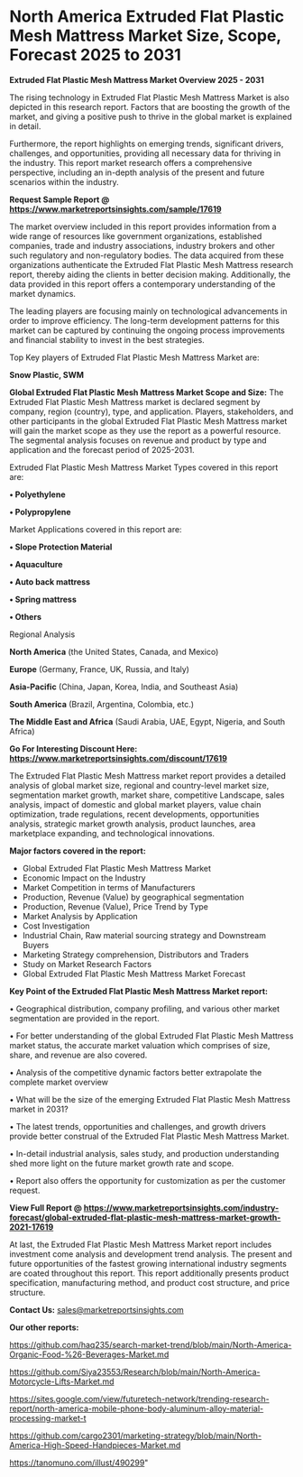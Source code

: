 # North America Extruded Flat Plastic Mesh Mattress Market Size, Scope, Forecast 2025 to 2031

<Strong> Extruded Flat Plastic Mesh Mattress Market Overview 2025 - 2031</strong>

The rising technology in Extruded Flat Plastic Mesh Mattress Market is also depicted in this research report. Factors that are boosting the growth of the market, and giving a positive push to thrive in the global market is explained in detail.

Furthermore, the report highlights on emerging trends, significant drivers, challenges, and opportunities, providing all necessary data for thriving in the industry. This report market research offers a comprehensive perspective, including an in-depth analysis of the present and future scenarios within the industry.

<strong>Request Sample Report @ <a href=https://www.marketreportsinsights.com/sample/17619>https://www.marketreportsinsights.com/sample/17619</a></strong>

The market overview included in this report provides information from a wide range of resources like government organizations, established companies, trade and industry associations, industry brokers and other such regulatory and non-regulatory bodies. The data acquired from these organizations authenticate the Extruded Flat Plastic Mesh Mattress research report, thereby aiding the clients in better decision making. Additionally, the data provided in this report offers a contemporary understanding of the market dynamics.

The leading players are focusing mainly on technological advancements in order to improve efficiency. The long-term development patterns for this market can be captured by continuing the ongoing process improvements and financial stability to invest in the best strategies.

Top Key players of Extruded Flat Plastic Mesh Mattress Market are:

<strong>Snow Plastic, SWM</strong>

<strong><b>Global Extruded Flat Plastic Mesh Mattress Market Scope and Size:</b></strong>
The Extruded Flat Plastic Mesh Mattress market is declared segment by company, region (country), type, and application. Players, stakeholders, and other participants in the global Extruded Flat Plastic Mesh Mattress market will gain the market scope as they use the report as a powerful resource. The segmental analysis focuses on revenue and product by type and application and the forecast period of 2025-2031.

Extruded Flat Plastic Mesh Mattress Market Types covered in this report are:

<strong>• Polyethylene

• Polypropylene</strong>

Market Applications covered in this report are:

<strong>• Slope Protection Material

• Aquaculture

• Auto back mattress

• Spring mattress

• Others</strong> 

Regional Analysis

<strong>North America</strong> (the United States, Canada, and Mexico)

<strong>Europe</strong> (Germany, France, UK, Russia, and Italy)

<strong>Asia-Pacific</strong> (China, Japan, Korea, India, and Southeast Asia)

<strong>South America</strong> (Brazil, Argentina, Colombia, etc.)

<strong>The Middle East and Africa</strong> (Saudi Arabia, UAE, Egypt, Nigeria, and South Africa)

<strong>Go For Interesting Discount Here: <a href=https://www.marketreportsinsights.com/discount/17619>https://www.marketreportsinsights.com/discount/17619</a></strong>

The Extruded Flat Plastic Mesh Mattress market report provides a detailed analysis of global market size, regional and country-level market size, segmentation market growth, market share, competitive Landscape, sales analysis, impact of domestic and global market players, value chain optimization, trade regulations, recent developments, opportunities analysis, strategic market growth analysis, product launches, area marketplace expanding, and technological innovations.

<strong><b>Major factors covered in the report:</b></strong>
<ul>
  <li>Global Extruded Flat Plastic Mesh Mattress Market </li>
  <li>Economic Impact on the Industry</li>
  <li>Market Competition in terms of Manufacturers</li>
  <li>Production, Revenue (Value) by geographical segmentation</li>
  <li>Production, Revenue (Value), Price Trend by Type</li>
  <li>Market Analysis by Application</li>
  <li>Cost Investigation</li>
  <li>Industrial Chain, Raw material sourcing strategy and Downstream Buyers</li>
  <li>Marketing Strategy comprehension, Distributors and Traders</li>
  <li>Study on Market Research Factors</li>
  <li>Global Extruded Flat Plastic Mesh Mattress Market Forecast</li>
</ul>

<strong><b>Key Point of the Extruded Flat Plastic Mesh Mattress Market report:</b></strong>

• Geographical distribution, company profiling, and various other market segmentation are provided in the report.

• For better understanding of the global Extruded Flat Plastic Mesh Mattress market status, the accurate market valuation which comprises of size, share, and revenue are also covered.

• Analysis of the competitive dynamic factors better extrapolate the complete market overview

• What will be the size of the emerging Extruded Flat Plastic Mesh Mattress market in 2031?

• The latest trends, opportunities and challenges, and growth drivers provide better construal of the Extruded Flat Plastic Mesh Mattress Market.

• In-detail industrial analysis, sales study, and production understanding shed more light on the future market growth rate and scope.

• Report also offers the opportunity for customization as per the customer request.

<strong><b>View Full Report @ <a href=https://www.marketreportsinsights.com/industry-forecast/global-extruded-flat-plastic-mesh-mattress-market-growth-2021-17619>https://www.marketreportsinsights.com/industry-forecast/global-extruded-flat-plastic-mesh-mattress-market-growth-2021-17619</a></b></strong>


At last, the Extruded Flat Plastic Mesh Mattress Market report includes investment come analysis and development trend analysis. The present and future opportunities of the fastest growing international industry segments are coated throughout this report. This report additionally presents product specification, manufacturing method, and product cost structure, and price structure.

<strong>Contact Us:</strong>
sales@marketreportsinsights.com

<strong>Our other reports:</strong>

<a href=https://github.com/haq235/search-market-trend/blob/main/North-America-Organic-Food-%26-Beverages-Market.md>https://github.com/haq235/search-market-trend/blob/main/North-America-Organic-Food-%26-Beverages-Market.md</a>

<a href=https://github.com/Siya23553/Research/blob/main/North-America-Motorcycle-Lifts-Market.md>https://github.com/Siya23553/Research/blob/main/North-America-Motorcycle-Lifts-Market.md</a>

<a href=https://sites.google.com/view/futuretech-network/trending-research-report/north-america-mobile-phone-body-aluminum-alloy-material-processing-market-t>https://sites.google.com/view/futuretech-network/trending-research-report/north-america-mobile-phone-body-aluminum-alloy-material-processing-market-t</a>

<a href=https://github.com/cargo2301/marketing-strategy/blob/main/North-America-High-Speed-Handpieces-Market.md>https://github.com/cargo2301/marketing-strategy/blob/main/North-America-High-Speed-Handpieces-Market.md</a>

<a href=https://tanomuno.com/illust/490299>https://tanomuno.com/illust/490299</a>"
